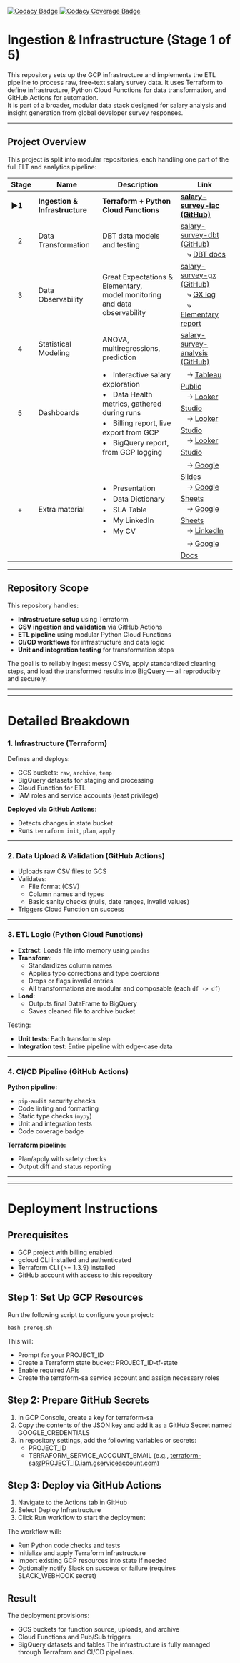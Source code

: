 [![Codacy Badge](https://api.codacy.com/project/badge/Grade/f34108759f0b47efb917df47d2e2d177)](https://app.codacy.com/gh/Viktor-Soltesz/salary-survey-iac/dashboard)
[![Codacy Coverage Badge](https://api.codacy.com/project/badge/Coverage/f34108759f0b47efb917df47d2e2d177)](https://app.codacy.com/gh/Viktor-Soltesz/salary-survey-iac/dashboard)

# Ingestion & Infrastructure (Stage 1 of 5)

This repository sets up the GCP infrastructure and implements the ETL pipeline to process raw, free-text salary survey data. It uses Terraform to define infrastructure, Python Cloud Functions for data transformation, and GitHub Actions for automation.  
It is part of a broader, modular data stack designed for salary analysis and insight generation from global developer survey responses.

---

## Project Overview

This project is split into modular repositories, each handling one part of the full ELT and analytics pipeline:

| Stage | Name                        | Description                                | Link |
|-------|-----------------------------|--------------------------------------------|------------|
| **▶️1** | **Ingestion & Infrastructure**  | **Terraform + Python Cloud Functions** | **[salary-survey-iac (GitHub)](https://github.com/Viktor-Soltesz/salary-survey-iac)** |
| ㅤ2     | Data Transformation   | DBT data models and testing               | [salary-survey-dbt (GitHub)](https://github.com/Viktor-Soltesz/salary-survey-dbt) <br> ㅤ⤷ [DBT docs](https://viktor-soltesz.github.io/salary-survey-dbt-docs/index.html#!/overview)|
| ㅤ3     | Data Observability  | Great Expectations & Elementary, <br> model monitoring and data observability     | [salary-survey-gx (GitHub)](https://github.com/Viktor-Soltesz/salary-survey-gx) <br> ㅤ⤷ [GX log](https://viktor-soltesz.github.io/salary-survey-gx/gx_site/index.html) <br> ㅤ⤷ [Elementary report](https://viktor-soltesz.github.io/salary-survey-dbt/elementary_report.html#/report/dashboard) |
| ㅤ4     | Statistical Modeling    | ANOVA, multiregressions, prediction   | [salary-survey-analysis (GitHub)](https://github.com/Viktor-Soltesz/salary-survey-analysis) |
| ㅤ5     | Dashboards          | •ㅤInteractive salary exploration <br> •ㅤData Health metrics, gathered during runs <br> •ㅤBilling report, live export from GCP <br> •ㅤBigQuery report, from GCP logging |ㅤ🡢 [Tableau Public](https://public.tableau.com/app/profile/viktor.solt.sz/viz/SoftwareDeveloperSalaries/Dashboard) <br>ㅤ🡢 [Looker Studio](https://lookerstudio.google.com/s/mhwL6JfNlaw)<br>ㅤ🡢 [Looker Studio](https://lookerstudio.google.com/s/tp8jUo4oPRs)<br>ㅤ🡢 [Looker Studio](https://lookerstudio.google.com/s/v2BIFW-_Jak)|
| ㅤ+     | Extra material | •ㅤPresentation <br> •ㅤData Dictionary <br>  •ㅤSLA Table <br>  •ㅤMy LinkedIn<br>  •ㅤMy CV|ㅤ🡢 [Google Slides](https://docs.google.com/presentation/d/1BHC6QnSpObVpulEcyDLXkW-6YLo2hpnwQ3miQg43iBg/edit?slide=id.g3353e8463a7_0_28#slide=id.g3353e8463a7_0_28) <br>ㅤ🡢 [Google Sheets](https://docs.google.com/spreadsheets/d/1cTikHNzcw3e-gH3N8F4VX-viYlCeLbm5JkFE3Wdcnjo/edit?gid=0#gid=0) <br>ㅤ🡢 [Google Sheets](https://docs.google.com/spreadsheets/d/1r85NlwsGV1DDy4eRBfMjZgI-1_uyIbl1fUazgY00Kz0/edit?usp=sharing) <br>ㅤ🡢 [LinkedIn](https://www.linkedin.com/in/viktor-soltesz/) <br>ㅤ🡢 [Google Docs](https://www.linkedin.com/in/viktor-soltesz/)|

---

## Repository Scope

This repository handles:
- **Infrastructure setup** using Terraform
- **CSV ingestion and validation** via GitHub Actions
- **ETL pipeline** using modular Python Cloud Functions
- **CI/CD workflows** for infrastructure and data logic
- **Unit and integration testing** for transformation steps

The goal is to reliably ingest messy CSVs, apply standardized cleaning steps, and load the transformed results into BigQuery — all reproducibly and securely.

---
---

# Detailed Breakdown

### 1. Infrastructure (Terraform)

Defines and deploys:
- GCS buckets: `raw`, `archive`, `temp`
- BigQuery datasets for staging and processing
- Cloud Function for ETL
- IAM roles and service accounts (least privilege)

**Deployed via GitHub Actions**:
- Detects changes in state bucket
- Runs `terraform init`, `plan`, `apply`

---

### 2. Data Upload & Validation (GitHub Actions)

- Uploads raw CSV files to GCS
- Validates:
  - File format (CSV)
  - Column names and types
  - Basic sanity checks (nulls, date ranges, invalid values)
- Triggers Cloud Function on success

---

### 3. ETL Logic (Python Cloud Functions)

- **Extract**: Loads file into memory using `pandas`
- **Transform**:
  - Standardizes column names
  - Applies typo corrections and type coercions
  - Drops or flags invalid entries
  - All transformations are modular and composable (each `df -> df`)
- **Load**:
  - Outputs final DataFrame to BigQuery
  - Saves cleaned file to archive bucket

Testing:
- **Unit tests**: Each transform step
- **Integration test**: Entire pipeline with edge-case data

---

### 4. CI/CD Pipeline (GitHub Actions)

**Python pipeline:**
- `pip-audit` security checks
- Code linting and formatting
- Static type checks (`mypy`)
- Unit and integration tests
- Code coverage badge

**Terraform pipeline:**
- Plan/apply with safety checks
- Output diff and status reporting

---
---

# Deployment Instructions

## Prerequisites

- GCP project with billing enabled
- gcloud CLI installed and authenticated
- Terraform CLI (>= 1.3.9) installed
- GitHub account with access to this repository

## Step 1: Set Up GCP Resources

Run the following script to configure your project:

```
bash prereq.sh
```

This will:
- Prompt for your PROJECT_ID
- Create a Terraform state bucket: PROJECT_ID-tf-state
- Enable required APIs
- Create the terraform-sa service account and assign necessary roles

## Step 2: Prepare GitHub Secrets

1. In GCP Console, create a key for terraform-sa
2. Copy the contents of the JSON key and add it as a GitHub Secret named GOOGLE_CREDENTIALS
3. In repository settings, add the following variables or secrets:
    - PROJECT_ID
    - TERRAFORM_SERVICE_ACCOUNT_EMAIL (e.g., terraform-sa@PROJECT_ID.iam.gserviceaccount.com)

## Step 3: Deploy via GitHub Actions

1. Navigate to the Actions tab in GitHub
2. Select Deploy Infrastructure
3. Click Run workflow to start the deployment

The workflow will:
- Run Python code checks and tests
- Initialize and apply Terraform infrastructure
- Import existing GCP resources into state if needed
- Optionally notify Slack on success or failure (requires SLACK_WEBHOOK secret)

## Result

The deployment provisions:
- GCS buckets for function source, uploads, and archive
- Cloud Functions and Pub/Sub triggers
- BigQuery datasets and tables
The infrastructure is fully managed through Terraform and CI/CD pipelines.